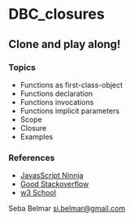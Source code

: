 # DBC_closures

## Clone and play along!

### Topics
* Functions as first-class-object
* Functions declaration
* Functions invocations
* Functions implicit parameters
* Scope
* Closure
* Examples

### References 
* [JavasScript Ninnja](https://www.manning.com/books/secrets-of-the-javascript-ninja)
* [Good Stackoverflow ](http://stackoverflow.com/questions/111102/how-do-javascript-closures-work)
* [w3 School](http://www.w3schools.com/js/js_function_closures.asp)


Seba Belmar
si.belmar@gmail.com
